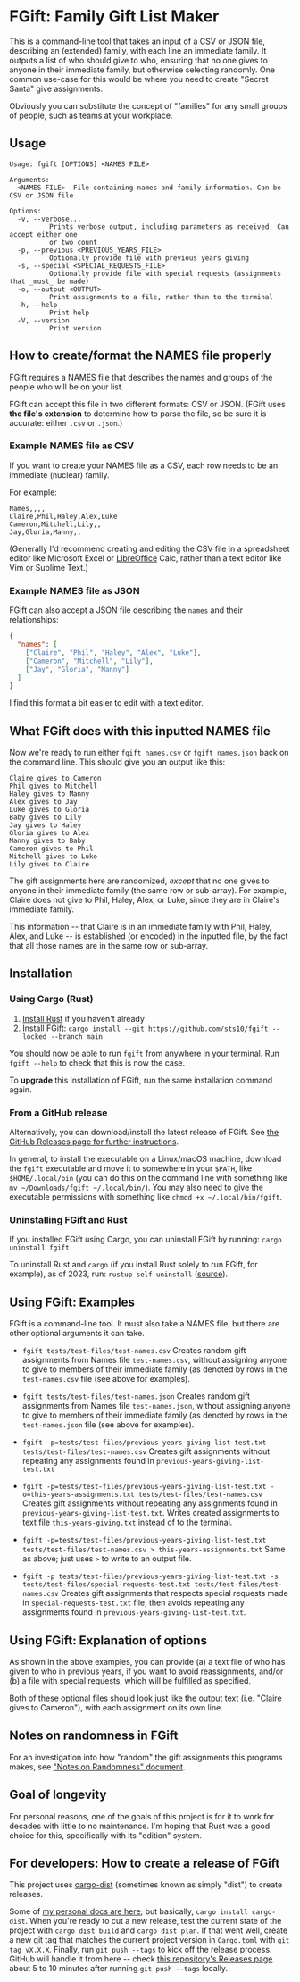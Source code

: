 # FGift: Family Gift List Maker

This is a command-line tool that takes an input of a CSV or JSON file, describing an (extended) family, with each line an immediate family. It outputs a list of who should give to who, ensuring that no one gives to anyone in their immediate family, but otherwise selecting randomly. One common use-case for this would be where you need to create "Secret Santa" give assignments.

Obviously you can substitute the concept of "families" for any small groups of people, such as teams at your workplace.

## Usage

```text
Usage: fgift [OPTIONS] <NAMES FILE>

Arguments:
  <NAMES FILE>  File containing names and family information. Can be CSV or JSON file

Options:
  -v, --verbose...
          Prints verbose output, including parameters as received. Can accept either one 
          or two count
  -p, --previous <PREVIOUS_YEARS_FILE>
          Optionally provide file with previous years giving
  -s, --special <SPECIAL_REQUESTS_FILE>
          Optionally provide file with special requests (assignments that _must_ be made)
  -o, --output <OUTPUT>
          Print assignments to a file, rather than to the terminal
  -h, --help
          Print help
  -V, --version
          Print version
```

## How to create/format the NAMES file properly

FGift requires a NAMES file that describes the names and groups of the people who will be on your list.

FGift can accept this file in two different formats: CSV or JSON. (FGift uses **the file's extension** to determine how to parse the file, so be sure it is accurate: either `.csv` or `.json`.)

### Example NAMES file as CSV
If you want to create your NAMES file as a CSV, each row needs to be an immediate (nuclear) family.

For example:

```csv
Names,,,,
Claire,Phil,Haley,Alex,Luke
Cameron,Mitchell,Lily,,
Jay,Gloria,Manny,,
```

(Generally I'd recommend creating and editing the CSV file in a spreadsheet editor like Microsoft Excel or [LibreOffice](https://www.libreoffice.org/) Calc, rather than a text editor like Vim or Sublime Text.)

### Example NAMES file as JSON
FGift can also accept a JSON file describing the `names` and their relationships:

```json
{
  "names": [
    ["Claire", "Phil", "Haley", "Alex", "Luke"],
    ["Cameron", "Mitchell", "Lily"],
    ["Jay", "Gloria", "Manny"]
  ]
}
```

I find this format a bit easier to edit with a text editor.

## What FGift does with this inputted NAMES file
Now we're ready to run either `fgift names.csv` or `fgift names.json` back on the command line. This should give you an output like this:

```
Claire gives to Cameron
Phil gives to Mitchell
Haley gives to Manny
Alex gives to Jay
Luke gives to Gloria
Baby gives to Lily
Jay gives to Haley
Gloria gives to Alex
Manny gives to Baby
Cameron gives to Phil
Mitchell gives to Luke
Lily gives to Claire
```

The gift assignments here are randomized, _except_ that no one gives to anyone in their immediate family (the same row or sub-array). For example, Claire does not give to Phil, Haley, Alex, or Luke, since they are in Claire's immediate family. 

This information -- that Claire is in an immediate family with Phil, Haley, Alex, and Luke -- is established (or encoded) in the inputted file, by the fact that all those names are in the same row or sub-array. 

## Installation 

### Using Cargo (Rust)
1. [Install Rust](https://www.rust-lang.org/tools/install) if you haven't already
2. Install FGift: `cargo install --git https://github.com/sts10/fgift --locked --branch main`

You should now be able to run `fgift` from anywhere in your terminal. Run `fgift --help` to check that this is now the case.

To **upgrade** this installation of FGift, run the same installation command again.

### From a GitHub release
Alternatively, you can download/install the latest release of FGift. See [the GitHub Releases page for further instructions](https://github.com/sts10/fgift/releases).

In general, to install the executable on a Linux/macOS machine, download the `fgift` executable and move it to somewhere in your `$PATH`, like `$HOME/.local/bin` (you can do this on the command line with something like `mv ~/Downloads/fgift ~/.local/bin/`). You may also need to give the executable permissions with something like `chmod +x ~/.local/bin/fgift`.

### Uninstalling FGift and Rust

If you installed FGift using Cargo, you can uninstall FGift by running: `cargo uninstall fgift`

To uninstall Rust and `cargo` (if you install Rust solely to run FGift, for example), as of 2023, run: `rustup self uninstall` ([source](https://www.rust-lang.org/tools/install)).

## Using FGift: Examples

FGift is a command-line tool. It must also take a NAMES file, but there are other optional arguments it can take.

- `fgift tests/test-files/test-names.csv` Creates random gift assignments from Names file `test-names.csv`, without assigning anyone to give to members of their immediate family (as denoted by rows in the `test-names.csv` file (see above for examples).

- `fgift tests/test-files/test-names.json` Creates random gift assignments from Names file `test-names.json`, without assigning anyone to give to members of their immediate family (as denoted by rows in the `test-names.json` file (see above for examples).

- `fgift -p=tests/test-files/previous-years-giving-list-test.txt tests/test-files/test-names.csv` Creates gift assignments without repeating any assignments found in `previous-years-giving-list-test.txt`

- `fgift -p=tests/test-files/previous-years-giving-list-test.txt -o=this-years-assignments.txt tests/test-files/test-names.csv` Creates gift assignments without repeating any assignments found in `previous-years-giving-list-test.txt`. Writes created assignments to text file `this-years-giving.txt` instead of to the terminal.

- `fgift -p=tests/test-files/previous-years-giving-list-test.txt tests/test-files/test-names.csv > this-years-assignments.txt` Same as above; just uses `>` to write to an output file.

- `fgift -p tests/test-files/previous-years-giving-list-test.txt -s tests/test-files/special-requests-test.txt tests/test-files/test-names.csv` Creates gift assignments that respects special requests made in `special-requests-test.txt` file, then avoids repeating any assignments found in `previous-years-giving-list-test.txt`.

## Using FGift: Explanation of options

As shown in the above examples, you can provide (a) a text file of who has given to who in previous years, if you want to avoid reassignments, and/or (b) a file with special requests, which will be fulfilled as specified. 

Both of these optional files should look just like the output text (i.e. "Claire gives to Cameron"), with each assignment on its own line.

## Notes on randomness in FGift
For an investigation into how "random" the gift assignments this programs makes, see ["Notes on Randomness" document](./notes-on-randomness.markdown).

## Goal of longevity
For personal reasons, one of the goals of this project is for it to work for decades with little to no maintenance. I'm hoping that Rust was a good choice for this, specifically with its "edition" system.

## For developers: How to create a release of FGift

This project uses [cargo-dist](https://opensource.axo.dev/cargo-dist/) (sometimes known as simply "dist") to create releases. 

Some of [my personal docs are here](https://sts10.github.io/docs/cargo-dist-tips.html); but basically, `cargo install cargo-dist`. When you're ready to cut a new release, test the current state of the project with `cargo dist build` and `cargo dist plan`. If that went well, create a new git tag that matches the current project version in `Cargo.toml` with `git tag vX.X.X`. Finally, run `git push --tags` to kick off the release process. GitHub will handle it from here -- check [this repository's Releases page](https://github.com/sts10/fgift/releases) about 5 to 10 minutes after running `git push --tags` locally.
